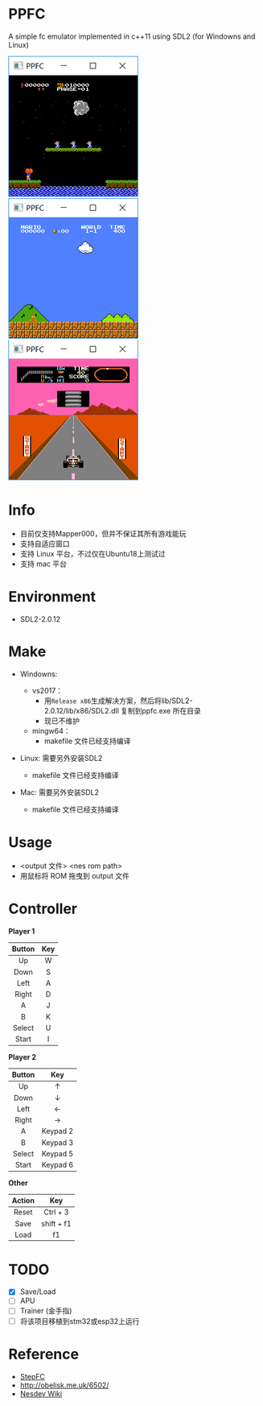 # PPFC

A simple fc emulator implemented in c++11 using SDL2 (for Windowns and Linux)

![](balloon.gif) ![](mario.gif) ![](F-1-Race.gif) 

# Info

- 目前仅支持Mapper000，但并不保证其所有游戏能玩
- 支持自适应窗口
- 支持 Linux 平台，不过仅在Ubuntu18上测试过
- 支持 mac 平台

# Environment

- SDL2-2.0.12

# Make

- Windowns: 

  - vs2017：
    - 用`Release x86`生成解决方案，然后将lib/SDL2-2.0.12/lib/x86/SDL2.dll 复制到ppfc.exe 所在目录
    - 现已不维护
  - mingw64：
    - makefile 文件已经支持编译

- Linux: 需要另外安装SDL2
    - makefile 文件已经支持编译
  
- Mac: 需要另外安装SDL2
  - makefile 文件已经支持编译

# Usage

- <output 文件> \<nes rom path\>
- 用鼠标将 ROM 拖曳到 output 文件

# Controller

**Player 1**

| Button | Key  |
| :----: | :--: |
|   Up   |  W   |
|  Down  |  S   |
|  Left  |  A   |
| Right  |  D   |
|   A    |  J   |
|   B    |  K   |
| Select |  U   |
| Start  |  I   |

**Player 2**

| Button |   Key    |
| :----: | :------: |
|   Up   |    ↑     |
|  Down  |    ↓     |
|  Left  |    ←     |
| Right  |    →     |
|   A    | Keypad 2 |
|   B    | Keypad 3 |
| Select | Keypad 5 |
| Start  | Keypad 6 |

**Other**

| Action |    Key     |
|:------:|:----------:|
| Reset  |  Ctrl + 3  |
|  Save  | shift + f1 |
|  Load  |     f1     |

# TODO

- [x] Save/Load
- [ ] APU
- [ ] Trainer (金手指)
- [ ] 将该项目移植到stm32或esp32上运行

# Reference

- [StepFC](https://github.com/dustpg/StepFC)
- http://obelisk.me.uk/6502/
- [Nesdev Wiki](http://wiki.nesdev.com/w/index.php/Nesdev_Wiki)